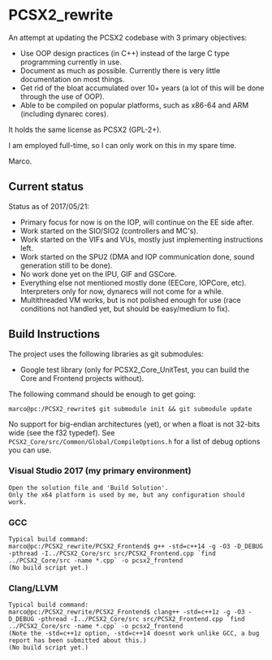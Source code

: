 # PCSX2_rewrite

An attempt at updating the PCSX2 codebase with 3 primary objectives:

* Use OOP design practices (in C++) instead of the large C type programming currently in use.
* Document as much as possible. Currently there is very little documentation on most things.
* Get rid of the bloat accumulated over 10+ years (a lot of this will be done through the use of OOP).
* Able to be compiled on popular platforms, such as x86-64 and ARM (including dynarec cores).

It holds the same license as PCSX2 (GPL-2+).

I am employed full-time, so I can only work on this in my spare time.

Marco.

## Current status

Status as of 2017/05/21:
- Primary focus for now is on the IOP, will continue on the EE side after.
- Work started on the SIO/SIO2 (controllers and MC's).
- Work started on the VIFs and VUs, mostly just implementing instructions left.
- Work started on the SPU2 (DMA and IOP communication done, sound generation still to be done).
- No work done yet on the IPU, GIF and GSCore.
- Everything else not mentioned mostly done (EECore, IOPCore, etc). Interpreters only for now, dynarecs will not come for a while.
- Multithreaded VM works, but is not polished enough for use (race conditions not handled yet, but should be easy/medium to fix).

## Build Instructions
The project uses the following libraries as git submodules:
- Google test library (only for PCSX2_Core_UnitTest, you can build the Core and Frontend projects without).

The following command should be enough to get going:
```
marco@pc:/PCSX2_rewrite$ git submodule init && git submodule update
```
No support for big-endian architectures (yet), or when a float is not 32-bits wide (see the f32 typedef).
See `PCSX2_Core/src/Common/Global/CompileOptions.h` for a list of debug options you can use.

### Visual Studio 2017 (my primary environment)
```
Open the solution file and 'Build Solution'. 
Only the x64 platform is used by me, but any configuration should work.
```
### GCC
```
Typical build command:
marco@pc:/PCSX2_rewrite/PCSX2_Frontend$ g++ -std=c++14 -g -O3 -D_DEBUG -pthread -I../PCSX2_Core/src src/PCSX2_Frontend.cpp `find ../PCSX2_Core/src -name *.cpp` -o pcsx2_frontend
(No build script yet.)
```
### Clang/LLVM
```
Typical build command:
marco@pc:/PCSX2_rewrite/PCSX2_Frontend$ clang++ -std=c++1z -g -O3 -D_DEBUG -pthread -I../PCSX2_Core/src src/PCSX2_Frontend.cpp `find ../PCSX2_Core/src -name *.cpp` -o pcsx2_frontend
(Note the -std=c++1z option, -std=c++14 doesnt work unlike GCC, a bug report has been submitted about this.)
(No build script yet.)
```